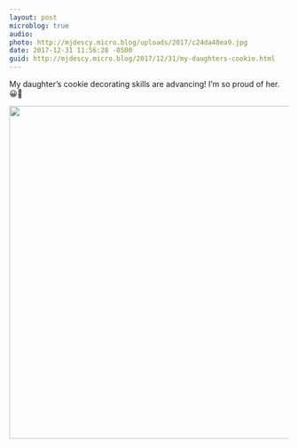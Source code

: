 ```yaml
---
layout: post
microblog: true
audio: 
photo: http://mjdescy.micro.blog/uploads/2017/c24da40ea9.jpg
date: 2017-12-31 11:56:28 -0500
guid: http://mjdescy.micro.blog/2017/12/31/my-daughters-cookie.html
---
```

My daughter’s cookie decorating skills are advancing! I’m so proud of her. 😀🍪

<img src="http://mjdescy.micro.blog/uploads/2017/c24da40ea9.jpg" width="600" height="599" />
